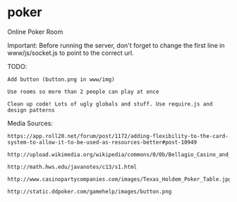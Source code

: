 poker
=====

Online Poker Room

Important: Before running the server, don't forget to change the first line in www/js/socket.js to point to the correct url.

TODO:

    Add button (button.png in www/img)

    Use rooms so more than 2 people can play at once

    Clean up code! Lots of ugly globals and stuff. Use require.js and design patterns

Media Sources:
    
    https://app.roll20.net/forum/post/1172/adding-flexibility-to-the-card-system-to-allow-it-to-be-used-as-resources-better#post-10949

    http://upload.wikimedia.org/wikipedia/commons/0/0b/Bellagio_Casino_and_Hotel_at_Night.jpg

    http://math.hws.edu/javanotes/c13/s1.html

    http://www.casinopartycompanies.com/images/Texas_Holdem_Poker_Table.jpg

    http://static.ddpoker.com/gamehelp/images/button.png

